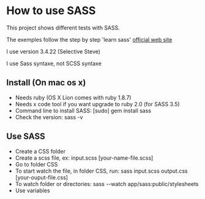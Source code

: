 # How to use SASS

This project shows different tests with SASS.

The exemples follow the step by step 'learn sass' [official web site](http://sass-lang.com/)

I use version 3.4.22 (Selective Steve)

I use Sass syntaxe, not SCSS syntaxe

[command-or-whatever]: optionnal

## Install (On mac os x)
- Needs ruby (OS X Lion comes with ruby 1.8.7)
- Needs x code tool if you want upgrade to ruby 2.0 (for SASS 3.5)
- Command line to install SASS: [sudo] gem install sass
- Check the version: sass -v

## Use SASS
- Create a CSS folder
- Create a scss file, ex: input.scss [your-name-file.scss]
- Go to folder CSS
- To start watch the file, in folder CSS, run: sass input.scss output.css [your-ouput-file.css]
- To watch folder or directories: sass --watch app/sass:public/stylesheets
- Use variables